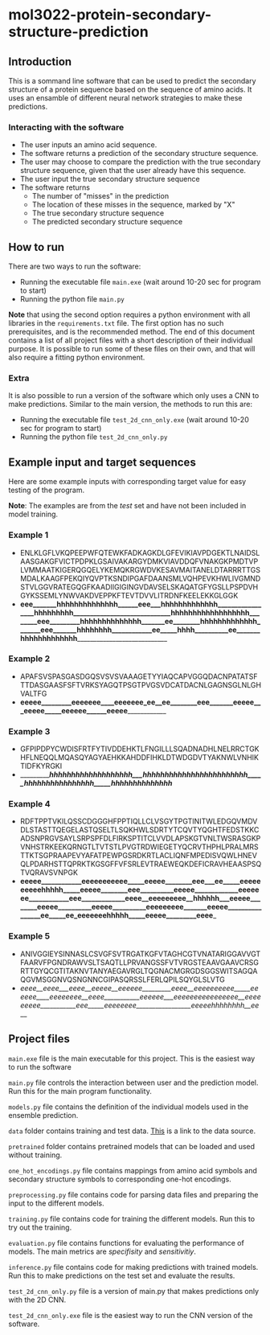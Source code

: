 # mol3022-protein-secondary-structure-prediction

## Introduction

This is a sommand line software that can be used to predict the secondary structure of a protein sequence based on the sequence of amino acids.
It uses an ensamble of different neural network strategies to make these predictions.

### Interacting with the software

- The user inputs an amino acid sequence.
- The software returns a prediction of the secondary structure sequence.
- The user may choose to compare the prediction with the true secondary structure sequence, given that the user already have this sequence.
- The user input the true secondary structure sequence
- The software returns
  - The number of "misses" in the prediction
  - The location of these misses in the sequence, marked by "X"
  - The true secondary structure sequence
  - The predicted secondary structure sequence

## How to run

There are two ways to run the software:

- Running the executable file `main.exe` (wait around 10-20 sec for program to start)
- Running the python file `main.py`

**Note** that using the second option requires a python environment with all libraries in the `requirements.txt` file. The first option has no such prerequisites, and is the recommended method. The end of this document contains a list of all project files with a short description of their individual purpose. It is possible to run some of these files on their own, and that will also require a fitting python environment.

### Extra

It is also possible to run a version of the software which only uses a CNN to make predictions. Similar to the main version, the methods to run this are:

- Running the executable file `test_2d_cnn_only.exe` (wait around 10-20 sec for program to start)
- Running the python file `test_2d_cnn_only.py`

## Example input and target sequences

Here are some example inputs with corresponding target value for easy testing of the program.

**Note**: The examples are from the *test* set and have not been included in model training.

### Example 1

- ENLKLGFLVKQPEEPWFQTEWKFADKAGKDLGFEVIKIAVPDGEKTLNAIDSLAASGAKGFVICTPDPKLGSAIVAKARGYDMKVIAVDDQFVNAKGKPMDTVPLVMMAATKIGERQGQELYKEMQKRGWDVKESAVMAITANELDTARRRTTGSMDALKAAGFPEKQIYQVPTKSNDIPGAFDAANSMLVQHPEVKHWLIVGMNDSTVLGGVRATEGQGFKAADIIGIGINGVDAVSELSKAQATGFYGSLLPSPDVHGYKSSEMLYNWVAKDVEPPKFTEVTDVVLITRDNFKEELEKKGLGGK
- ______eee_______hhhhhhhhhhhhhh______eee___hhhhhhhhhhhhh_________________hhhhhhhhh_____________________________hhhhhhhhhhhhhhhhhh________eee_________hhhhhhhhhhhhhh_______ee________hhhhhhhhhhhhh_______eee_______hhhhhhhh____________ee_____hhhh__________ee_______hhhhhhhhhhhhh__________________________________

### Example 2

- APAFSVSPASGASDGQSVSVSVAAAGETYYIAQCAPVGGQDACNPATATSFTTDASGAASFSFTVRKSYAGQTPSGTPVGSVDCATDACNLGAGNSGLNLGHVALTFG
- __eeeee_________eeeeeee____eeeeeee_ee__ee________eee_______eeeee___eeeee_____eeeeee______eeeee______________

### Example 3

- GFPIPDPYCWDISFRTFYTIVDDEHKTLFNGILLLSQADNADHLNELRRCTGKHFLNEQQLMQASQYAGYAEHKKAHDDFIHKLDTWDGDVTYAKNWLVNHIKTIDFKYRGKI
- __________________hhhhhhhhhhhhhhhhhhh___hhhhhhhhhhhhhhhhhhhhhhhh_____hhhhhhhhhhhhhhhh_____hhhhhhhhhhhhhh_________

### Example 4

- RDFTPPTVKILQSSCDGGGHFPPTIQLLCLVSGYTPGTINITWLEDGQVMDVDLSTASTTQEGELASTQSELTLSQKHWLSDRTYTCQVTYQGHTFEDSTKKCADSNPRGVSAYLSRPSPFDLFIRKSPTITCLVVDLAPSKGTVNLTWSRASGKPVNHSTRKEEKQRNGTLTVTSTLPVGTRDWIEGETYQCRVTHPHLPRALMRSTTKTSGPRAAPEVYAFATPEWPGSRDKRTLACLIQNFMPEDISVQWLHNEVQLPDARHSTTQPRKTKGSGFFVFSRLEVTRAEWEQKDEFICRAVHEAASPSQTVQRAVSVNPGK
- ______eeeee____________eeeeeeeeeee_____eeeee________eee___ee_____eeeeeeeeeehhhhh_____eeeee________eee__________eeeee_____________eeeeeee____________eee_____________eeee__eeeeeeeee__hhhhhh___eeeee________eeeee__________eeeee__________eeeeeeeee_______eeeee________________ee_____ee_eeeeeeehhhhh_____eeeee_________eeee_______

### Example 5

- ANIVGGIEYSINNASLCSVGFSVTRGATKGFVTAGHCGTVNATARIGGAVVGTFAARVFPGNDRAWVSLTSAQTLLPRVANGSSFVTVRGSTEAAVGAAVCRSGRTTGYQCGTITAKNVTANYAEGAVRGLTQGNACMGRGDSGGSWITSAGQAQGVMSGGNVQSNGNNCGIPASQRSSLFERLQPILSQYGLSLVTG
- _eeee__eeee___eeee__eeeee__eeeeee_________eeee__eeeeeeeeee_____eeeeee____eeeeeeee__eeee___________eeeeee___eeeeeeeeeeeeeeee__eeeeeeeee___________eee_____eeeeeeee_________________eeeeehhhhhhhh__ee___

## Project files

``main.exe`` file is the main executable for this project. This is the easiest way to run the software

``main.py`` file controls the interaction between user and the prediction model. Run this for the main program functionality.

``models.py`` file contains the definition of the individual models used in the ensemble prediction.

``data`` folder contains training and test data. [This](https://archive.ics.uci.edu/dataset/68/molecular+biology+protein+secondary+structure) is a link to the data source.

``pretrained`` folder contains pretrained models that can be loaded and used without training.

``one_hot_encodings.py`` file contains mappings from amino acid symbols and secondary structure symbols to corresponding one-hot encodings.

``preprocessing.py`` file contains code for parsing data files and preparing the input to the different models.

``training.py`` file contains code for training the different models. Run this to try out the training.

``evaluation.py`` file contains functions for evaluating the performance of models. The main metrics are *specifisity* and *sensitivitiy*.

``inference.py`` file contains code for making predictions with trained models. Run this to make predictions on the test set and evaluate the results.

``test_2d_cnn_only.py`` file is a version of main.py that makes predictions only with the 2D CNN.

``test_2d_cnn_only.exe`` file is the easiest way to run the CNN version of the software.
